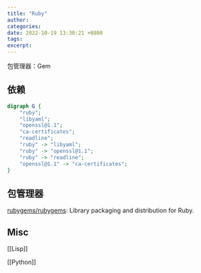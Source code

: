 ```yaml
---
title: "Ruby"
author: 
categories: 
date: 2022-10-19 13:30:21 +0800
tags: 
excerpt: 
---
```


包管理器：Gem


## 依赖


```dot
digraph G {
    "ruby";
    "libyaml";
    "openssl@1.1";
    "ca-certificates";
    "readline";
    "ruby" -> "libyaml";
    "ruby" -> "openssl@1.1";
    "ruby" -> "readline";
    "openssl@1.1" -> "ca-certificates";
}
```


## 包管理器

[rubygems/rubygems](https://github.com/rubygems/rubygems): Library packaging and distribution for Ruby.



## Misc

[[Lisp]]

[[Python]]



